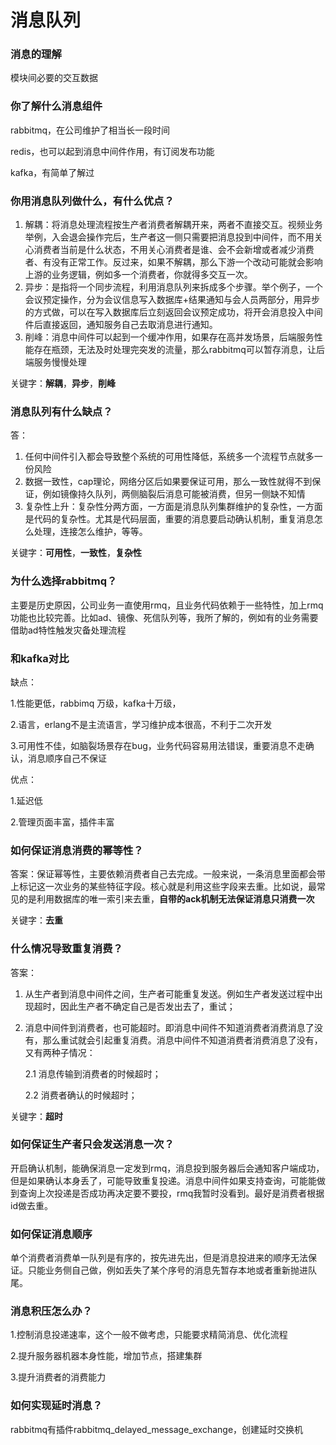 # 消息队列

### 消息的理解

模块间必要的交互数据

### 你了解什么消息组件

rabbitmq，在公司维护了相当长一段时间

redis，也可以起到消息中间件作用，有订阅发布功能

kafka，有简单了解过

### 你用消息队列做什么，有什么优点？

1. 解耦：将消息处理流程按生产者消费者解耦开来，两者不直接交互。视频业务举例，入会退会操作完后，生产者这一侧只需要把消息投到中间件，而不用关心消费者当前是什么状态，不用关心消费者是谁、会不会新增或者减少消费者、有没有正常工作。反过来，如果不解耦，那么下游一个改动可能就会影响上游的业务逻辑，例如多一个消费者，你就得多交互一次。
2. 异步：是指将一个同步流程，利用消息队列来拆成多个步骤。举个例子，一个会议预定操作，分为会议信息写入数据库+结果通知与会人员两部分，用异步的方式做，可以在写入数据库后立刻返回会议预定成功，将开会消息投入中间件后直接返回，通知服务自己去取消息进行通知。
3. 削峰：消息中间件可以起到一个缓冲作用，如果存在高并发场景，后端服务性能存在瓶颈，无法及时处理完突发的流量，那么rabbitmq可以暂存消息，让后端服务慢慢处理

关键字：**解耦**，**异步**，**削峰**

### 消息队列有什么缺点？

答：

1. 任何中间件引入都会导致整个系统的可用性降低，系统多一个流程节点就多一份风险
2. 数据一致性，cap理论，网络分区后如果要保证可用，那么一致性就得不到保证，例如镜像持久队列，两侧脑裂后消息可能被消费，但另一侧缺不知情
3. 复杂性上升：复杂性分两方面，一方面是消息队列集群维护的复杂性，一方面是代码的复杂性。尤其是代码层面，重要的消息要启动确认机制，重复消息怎么处理，连接怎么维护，等等。

关键字：**可用性**，**一致性**，**复杂性**

### 为什么选择rabbitmq？

主要是历史原因，公司业务一直使用rmq，且业务代码依赖于一些特性，加上rmq功能也比较完善。比如ad、镜像、死信队列等，我所了解的，例如有的业务需要借助ad特性触发灾备处理流程

### 和kafka对比

缺点：

1.性能更低，rabbimq 万级，kafka十万级，

2.语言，erlang不是主流语言，学习维护成本很高，不利于二次开发

3.可用性不佳，如脑裂场景存在bug，业务代码容易用法错误，重要消息不走确认，消息顺序自己不保证

优点：

1.延迟低

2.管理页面丰富，插件丰富

### 如何保证消息消费的幂等性？

答案：保证幂等性，主要依赖消费者自己去完成。一般来说，一条消息里面都会带上标记这一次业务的某些特征字段。核心就是利用这些字段来去重。比如说，最常见的是利用数据库的唯一索引来去重，**自带的ack机制无法保证消息只消费一次**

关键字：**去重**

### 什么情况导致重复消费？

答案：

1. 从生产者到消息中间件之间，生产者可能重复发送。例如生产者发送过程中出现超时，因此生产者不确定自己是否发出去了，重试；
2. 消息中间件到消费者，也可能超时。即消息中间件不知道消费者消费消息了没有，那么重试就会引起重复消费。消息中间件不知道消费者消费消息了没有，又有两种子情况：

   2.1 消息传输到消费者的时候超时；

   2.2 消费者确认的时候超时；

关键字：**超时**

### 如何保证生产者只会发送消息一次？

开启确认机制，能确保消息一定发到rmq，消息投到服务器后会通知客户端成功，但是如果确认本身丢了，可能导致重复投递。消息中间件如果支持查询，可能能做到查询上次投递是否成功再决定要不要投，rmq我暂时没看到。最好是消费者根据id做去重。

### 如何保证消息顺序

单个消费者消费单一队列是有序的，按先进先出，但是消息投进来的顺序无法保证。只能业务侧自己做，例如丢失了某个序号的消息先暂存本地或者重新抛进队尾。

### 消息积压怎么办？

1.控制消息投递速率，这个一般不做考虑，只能要求精简消息、优化流程

2.提升服务器机器本身性能，增加节点，搭建集群

3.提升消费者的消费能力

### 如何实现延时消息？

rabbitmq有插件rabbitmq_delayed_message_exchange，创建延时交换机
